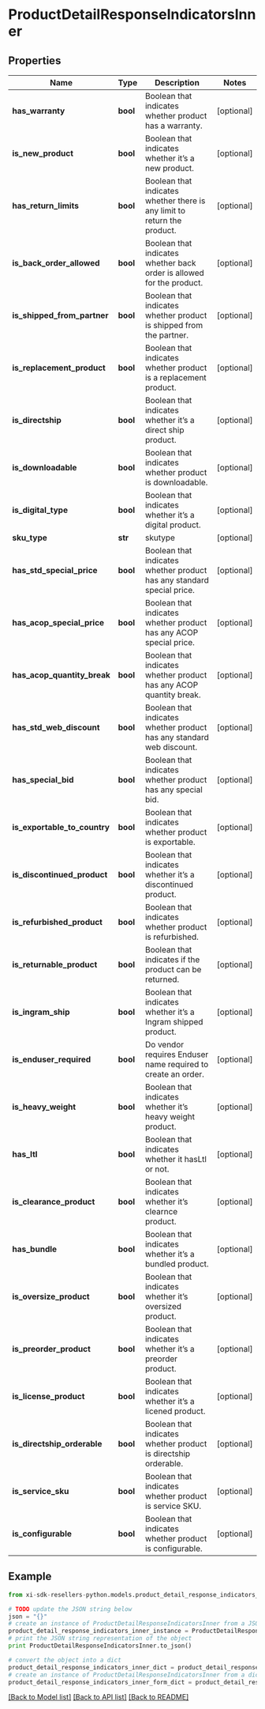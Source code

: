 # ProductDetailResponseIndicatorsInner


## Properties

Name | Type | Description | Notes
------------ | ------------- | ------------- | -------------
**has_warranty** | **bool** | Boolean that indicates whether product has a warranty. | [optional] 
**is_new_product** | **bool** | Boolean that indicates whether it’s a new product.  | [optional] 
**has_return_limits** | **bool** | Boolean that indicates whether there is any limit to return the product. | [optional] 
**is_back_order_allowed** | **bool** | Boolean that indicates whether back order is allowed for the product. | [optional] 
**is_shipped_from_partner** | **bool** | Boolean that indicates whether product is shipped from the partner. | [optional] 
**is_replacement_product** | **bool** | Boolean that indicates whether product is a replacement product. | [optional] 
**is_directship** | **bool** | Boolean that indicates whether it’s a direct ship product. | [optional] 
**is_downloadable** | **bool** | Boolean that indicates whether product is downloadable. | [optional] 
**is_digital_type** | **bool** | Boolean that indicates whether it’s a digital product.  | [optional] 
**sku_type** | **str** | skutype | [optional] 
**has_std_special_price** | **bool** | Boolean that indicates whether product has any standard special price. | [optional] 
**has_acop_special_price** | **bool** | Boolean that indicates whether product has any ACOP special price. | [optional] 
**has_acop_quantity_break** | **bool** | Boolean that indicates whether product has any ACOP quantity break. | [optional] 
**has_std_web_discount** | **bool** | Boolean that indicates whether product has any standard web discount. | [optional] 
**has_special_bid** | **bool** | Boolean that indicates whether product has any special bid. | [optional] 
**is_exportable_to_country** | **bool** | Boolean that indicates whether product is exportable. | [optional] 
**is_discontinued_product** | **bool** | Boolean that indicates whether it’s a discontinued product. | [optional] 
**is_refurbished_product** | **bool** | Boolean that indicates whether product is refurbished. | [optional] 
**is_returnable_product** | **bool** | Boolean that indicates if the product can be returned. | [optional] 
**is_ingram_ship** | **bool** | Boolean that indicates whether it’s a Ingram shipped product. | [optional] 
**is_enduser_required** | **bool** | Do vendor requires Enduser name required to create an order. | [optional] 
**is_heavy_weight** | **bool** | Boolean that indicates whether it’s  heavy weight product. | [optional] 
**has_ltl** | **bool** | Boolean that indicates whether it hasLtl or not. | [optional] 
**is_clearance_product** | **bool** | Boolean that indicates whether it’s clearnce product. | [optional] 
**has_bundle** | **bool** | Boolean that indicates whether it’s a bundled product. | [optional] 
**is_oversize_product** | **bool** | Boolean that indicates whether it’s oversized product. | [optional] 
**is_preorder_product** | **bool** | Boolean that indicates whether it’s a preorder product. | [optional] 
**is_license_product** | **bool** | Boolean that indicates whether it’s a licened product. | [optional] 
**is_directship_orderable** | **bool** | Boolean that indicates whether product is directship orderable. | [optional] 
**is_service_sku** | **bool** | Boolean that indicates whether product is service SKU. | [optional] 
**is_configurable** | **bool** | Boolean that indicates whether product is configurable. | [optional] 

## Example

```python
from xi-sdk-resellers-python.models.product_detail_response_indicators_inner import ProductDetailResponseIndicatorsInner

# TODO update the JSON string below
json = "{}"
# create an instance of ProductDetailResponseIndicatorsInner from a JSON string
product_detail_response_indicators_inner_instance = ProductDetailResponseIndicatorsInner.from_json(json)
# print the JSON string representation of the object
print ProductDetailResponseIndicatorsInner.to_json()

# convert the object into a dict
product_detail_response_indicators_inner_dict = product_detail_response_indicators_inner_instance.to_dict()
# create an instance of ProductDetailResponseIndicatorsInner from a dict
product_detail_response_indicators_inner_form_dict = product_detail_response_indicators_inner.from_dict(product_detail_response_indicators_inner_dict)
```
[[Back to Model list]](../README.md#documentation-for-models) [[Back to API list]](../README.md#documentation-for-api-endpoints) [[Back to README]](../README.md)


